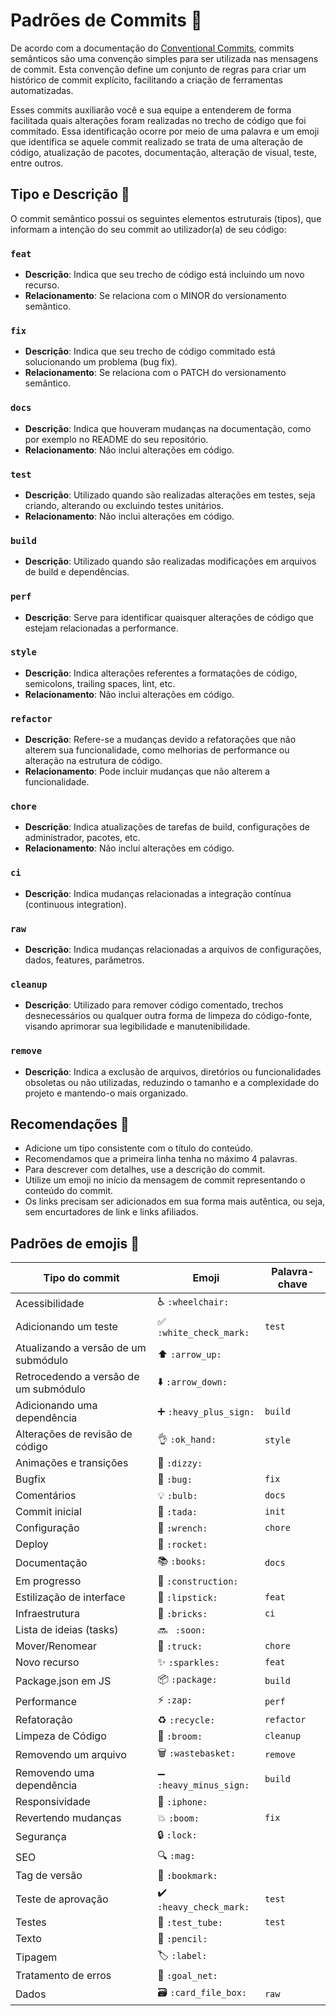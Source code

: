# Padrões de Commits 📜

De acordo com a documentação do [Conventional Commits](https://www.conventionalcommits.org/en/v1.0.0/), commits semânticos são uma convenção simples para ser utilizada nas mensagens de commit. Esta convenção define um conjunto de regras para criar um histórico de commit explícito, facilitando a criação de ferramentas automatizadas.

Esses commits auxiliarão você e sua equipe a entenderem de forma facilitada quais alterações foram realizadas no trecho de código que foi commitado. Essa identificação ocorre por meio de uma palavra e um emoji que identifica se aquele commit realizado se trata de uma alteração de código, atualização de pacotes, documentação, alteração de visual, teste, entre outros.

## Tipo e Descrição 🦄

O commit semântico possui os seguintes elementos estruturais (tipos), que informam a intenção do seu commit ao utilizador(a) de seu código:

### ```feat```
- **Descrição**: Indica que seu trecho de código está incluindo um novo recurso.
- **Relacionamento**: Se relaciona com o MINOR do versionamento semântico.

### ```fix```
- **Descrição**: Indica que seu trecho de código commitado está solucionando um problema (bug fix).
- **Relacionamento**: Se relaciona com o PATCH do versionamento semântico.

### ```docs```
- **Descrição**: Indica que houveram mudanças na documentação, como por exemplo no README do seu repositório.
- **Relacionamento**: Não inclui alterações em código.

### ```test```
- **Descrição**: Utilizado quando são realizadas alterações em testes, seja criando, alterando ou excluindo testes unitários.
- **Relacionamento**: Não inclui alterações em código.

### ```build```
- **Descrição**: Utilizado quando são realizadas modificações em arquivos de build e dependências.

### ```perf```
- **Descrição**: Serve para identificar quaisquer alterações de código que estejam relacionadas a performance.

### ```style```
- **Descrição**: Indica alterações referentes a formatações de código, semicolons, trailing spaces, lint, etc.
- **Relacionamento**: Não inclui alterações em código.

### ```refactor```
- **Descrição**: Refere-se a mudanças devido a refatorações que não alterem sua funcionalidade, como melhorias de performance ou alteração na estrutura de código.
- **Relacionamento**: Pode incluir mudanças que não alterem a funcionalidade.

### ```chore```
- **Descrição**: Indica atualizações de tarefas de build, configurações de administrador, pacotes, etc.
- **Relacionamento**: Não inclui alterações em código.

### ```ci```
- **Descrição**: Indica mudanças relacionadas a integração contínua (continuous integration).

### ```raw```
- **Descrição**: Indica mudanças relacionadas a arquivos de configurações, dados, features, parâmetros.

### ```cleanup```
- **Descrição**: Utilizado para remover código comentado, trechos desnecessários ou qualquer outra forma de limpeza do código-fonte, visando aprimorar sua legibilidade e manutenibilidade.

### ```remove```
- **Descrição**: Indica a exclusão de arquivos, diretórios ou funcionalidades obsoletas ou não utilizadas, reduzindo o tamanho e a complexidade do projeto e mantendo-o mais organizado.

## Recomendações 🎉

- Adicione um tipo consistente com o título do conteúdo.
- Recomendamos que a primeira linha tenha no máximo 4 palavras.
- Para descrever com detalhes, use a descrição do commit.
- Utilize um emoji no início da mensagem de commit representando o conteúdo do commit.
- Os links precisam ser adicionados em sua forma mais autêntica, ou seja, sem encurtadores de link e links afiliados.

## Padrões de emojis 💈

<table>
  <thead>
    <tr>
      <th>Tipo do commit</th>
      <th>Emoji</th>
      <th>Palavra-chave</th>
    </tr>
  </thead>
 <tbody>
    <tr>
      <td>Acessibilidade</td>
      <td>♿ <code>:wheelchair:</code></td>
      <td></td>
    </tr>
    <tr>
      <td>Adicionando um teste</td>
      <td>✅ <code>:white_check_mark:</code></td>
      <td><code>test</code></td>
    </tr>
    <tr>
      <td>Atualizando a versão de um submódulo</td>
      <td>⬆️ <code>:arrow_up:</code></td>
      <td></td>
    </tr>
    <tr>
      <td>Retrocedendo a versão de um submódulo</td>
      <td>⬇️ <code>:arrow_down:</code></td>
      <td></td>
    </tr>
    <tr>
      <td>Adicionando uma dependência</td>
      <td>➕ <code>:heavy_plus_sign:</code></td>
      <td><code>build</code></td>
    </tr>
    <tr>
      <td>Alterações de revisão de código</td>
      <td>👌 <code>:ok_hand:</code></td>
      <td><code>style</code></td>
    </tr>
    <tr>
      <td>Animações e transições</td>
      <td>💫 <code>:dizzy:</code></td>
      <td></td>
    </tr>
    <tr>
      <td>Bugfix</td>
      <td>🐛 <code>:bug:</code></td>
      <td><code>fix</code></td>
    </tr>
    <tr>
      <td>Comentários</td>
      <td>💡 <code>:bulb:</code></td>
      <td><code>docs</code></td>
    </tr>
    <tr>
      <td>Commit inicial</td>
      <td>🎉 <code>:tada:</code></td>
      <td><code>init</code></td>
    </tr>
    <tr>
      <td>Configuração</td>
      <td>🔧 <code>:wrench:</code></td>
      <td><code>chore</code></td>
    </tr>
    <tr>
      <td>Deploy</td>
      <td>🚀 <code>:rocket:</code></td>
      <td></td>
    </tr>
    <tr>
      <td>Documentação</td>
      <td>📚 <code>:books:</code></td>
      <td><code>docs</code></td>
    </tr>
    <tr>
      <td>Em progresso</td>
      <td>🚧 <code>:construction:</code></td>
      <td></td>
    </tr>
    <tr>
      <td>Estilização de interface</td>
      <td>💄 <code>:lipstick:</code></td>
      <td><code>feat</code></td>
    </tr>
    <tr>
      <td>Infraestrutura</td>
      <td>🧱 <code>:bricks:</code></td>
      <td><code>ci</code></td>
    </tr>
    <tr>
      <td>Lista de ideias (tasks)</td>
      <td>🔜 <code> :soon: </code></td>
      <td></td>
    </tr>
    <tr>
      <td>Mover/Renomear</td>
      <td>🚚 <code>:truck:</code></td>
      <td><code>chore</code></td>
    </tr>
    <tr>
      <td>Novo recurso</td>
      <td>✨ <code>:sparkles:</code></td>
      <td><code>feat</code></td>
    </tr>
    <tr>
      <td>Package.json em JS</td>
      <td>📦 <code>:package:</code></td>
      <td><code>build</code></td>
    </tr>
    <tr>
      <td>Performance</td>
      <td>⚡ <code>:zap:</code></td>
      <td><code>perf</code></td>
    </tr>
    <tr>
        <td>Refatoração</td>
        <td>♻️ <code>:recycle:</code></td>
        <td><code>refactor</code></td>
    </tr>
    <tr>
      <td>Limpeza de Código</td>
      <td>🧹 <code>:broom:</code></td>
      <td><code>cleanup</code></td>
    </tr>
    <tr>
      <td>Removendo um arquivo</td>
      <td>🗑️ <code>:wastebasket:</code></td>
      <td><code>remove</code></td>
    </tr>
    <tr>
      <td>Removendo uma dependência</td>
      <td>➖ <code>:heavy_minus_sign:</code></td>
      <td><code>build</code></td>
    </tr>
    <tr>
      <td>Responsividade</td>
      <td>📱 <code>:iphone:</code></td>
      <td></td>
    </tr>
    <tr>
      <td>Revertendo mudanças</td>
      <td>💥 <code>:boom:</code></td>
      <td><code>fix</code></td>
    </tr>
    <tr>
      <td>Segurança</td>
      <td>🔒️ <code>:lock:</code></td>
      <td></td>
    </tr>
    <tr>
      <td>SEO</td>
      <td>🔍️ <code>:mag:</code></td>
      <td></td>
    </tr>
    <tr>
      <td>Tag de versão</td>
      <td>🔖 <code>:bookmark:</code></td>
      <td></td>
    </tr>
    <tr>
      <td>Teste de aprovação</td>
      <td>✔️ <code>:heavy_check_mark:</code></td>
      <td><code>test</code></td>
    </tr>
    <tr>
      <td>Testes</td>
      <td>🧪 <code>:test_tube:</code></td>
      <td><code>test</code></td>
    </tr>
    <tr>
      <td>Texto</td>
      <td>📝 <code>:pencil:</code></td>
      <td></td>
    </tr>
    <tr>
      <td>Tipagem</td>
      <td>🏷️ <code>:label:</code></td>
      <td></td>
    </tr>
    <tr>
      <td>Tratamento de erros</td>
      <td>🥅 <code>:goal_net:</code></td>
      <td></td>
    </tr>
    <tr>
      <td>Dados</td>
      <td>🗃️ <code>:card_file_box:</code></td>
      <td><code>raw</code></td>
    </tr>
  </tbody>
</table>